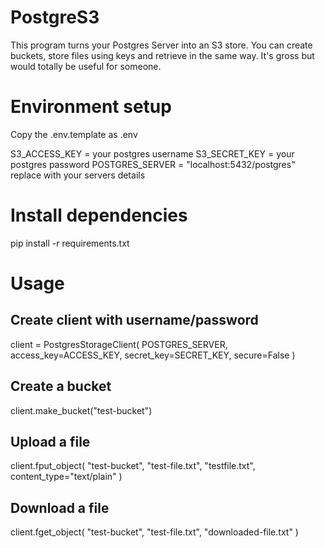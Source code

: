 # PostgreS3

This program turns your Postgres Server into an S3 store. You can create buckets, store files using keys and retrieve in the same way.
It's gross but would totally be useful for someone.


# Environment setup
Copy the .env.template as .env

S3_ACCESS_KEY = your postgres username
S3_SECRET_KEY = your postgres password
POSTGRES_SERVER = "localhost:5432/postgres" replace with your servers details

# Install dependencies
pip install -r requirements.txt

# Usage

## Create client with username/password
client = PostgresStorageClient(
    POSTGRES_SERVER,
    access_key=ACCESS_KEY,
    secret_key=SECRET_KEY,
    secure=False
)

## Create a bucket
client.make_bucket("test-bucket")

## Upload a file
client.fput_object(
    "test-bucket",
    "test-file.txt",
    "testfile.txt",
    content_type="text/plain"
)

## Download a file
client.fget_object(
    "test-bucket",
    "test-file.txt",
    "downloaded-file.txt"
)